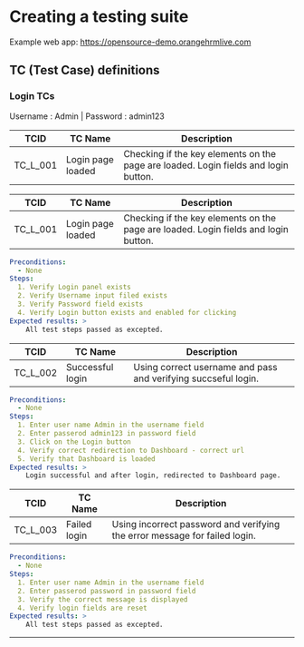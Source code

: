 # Creating a testing suite 

Example web app: https://opensource-demo.orangehrmlive.com

## TC (Test Case) definitions 

### Login TCs

Username : Admin | Password : admin123

| TCID | TC Name | Description | 
| --- | --- | --- | 
| TC_L_001 <a name="TC_L_001"></a> | Login page loaded | Checking if the key elements on the page are loaded. Login fields and login button. | 


| TCID | TC Name | Description | 
| --- | --- | --- | 
| TC_L_001 <a name="TC_L_001"></a> | Login page loaded | Checking if the key elements on the page are loaded. Login fields and login button. |  

```yaml
Preconditions:
  - None
Steps:
  1. Verify Login panel exists 
  2. Verify Username input filed exists 
  3. Verify Password field exists 
  4. Verify Login button exists and enabled for clicking 
Expected results: >
    All test steps passed as excepted. 
```

| TCID | TC Name | Description | 
| --- | --- | --- | 
| TC_L_002 <a name="TC_L_002"></a> | Successful login | Using correct username and pass and verifying succseful login. |  

```yaml
Preconditions:
  - None
Steps:
  1. Enter user name Admin in the username field
  2. Enter passerod admin123 in password field 
  3. Click on the Login button 
  4. Verify correct redirection to Dashboard - correct url 
  5. Verify that Dashboard is loaded 
Expected results: >
    Login successful and after login, redirected to Dashboard page. 
```

| TCID | TC Name | Description | 
| --- | --- | --- | 
| TC_L_003 <a name="TC_L_003"></a> | Failed login | Using incorrect password and verifying the error message for failed login. |  

```yaml
Preconditions:
  - None
Steps:
  1. Enter user name Admin in the username field
  2. Enter passerod password in password field 
  3. Verify the correct message is displayed  
  4. Verify login fields are reset  
Expected results: >
    All test steps passed as excepted. 
```

---



